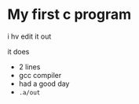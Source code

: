 # My first c program

i hv edit it out

it does
 - 2 lines
 - gcc compiler
 - had a good day
 - `.a/out`
